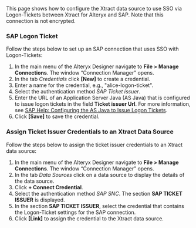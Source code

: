 This page shows how to configure the Xtract data source to use SSO via Logon-Tickets between Xtract for Alteryx and SAP. Note that this connection is not encrypted.

### SAP Logon Ticket

Follow the steps below to set up an SAP connection that uses SSO with Logon-Tickets:

1. In the main menu of the Alteryx Designer navigate to **File > Manage Connections**. The window “Connection Manager” opens.
1. In the tab *Credentials* click **[New]** to create a credential.
1. Enter a name for the credential, e.g., "alice-logon-ticket".
1. Select the authentication method *SAP Ticket issuer*.
1. Enter the URL of an Application Server Java (AS Java) that is configured to issue logon tickets in the field **Ticket issuer Url**. For more information, see [SAP Help: Configuring the AS Java to Issue Logon Tickets](https://help.sap.com/doc/saphelp_nw75/7.5.5/EN-US/4a/412251343f2ab1e10000000a42189c/frameset.htm).
1. Click **[Save]** to save the credential.

### Assign Ticket Issuer Credentials to an Xtract Data Source

Follow the steps below to assign the ticket issuer credentials to an Xtract data source:

1. In the main menu of the Alteryx Designer navigate to **File > Manage Connections**. The window “Connection Manager” opens.
1. In the tab *Data Sources* click on a data source to display the details of the data source.
1. Click **+ Connect Credential**.
1. Select the authentication method *SAP SNC*. The section **SAP TICKET ISSUER** is displayed.
1. In the section **SAP TICKET ISSUER**, select the credential that contains the Logon-Ticket settings for the SAP connection.
1. Click **[Link]** to assign the credential to the Xtract data source.
